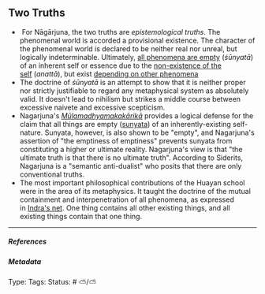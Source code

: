 ## Two Truths

*  For Nāgārjuna, the two truths are *epistemological truths*. The phenomenal world is accorded a provisional existence. The character of the phenomenal world is declared to be neither real nor unreal, but logically indeterminable. Ultimately, [all phenomena are empty](https://en.m.wikipedia.org/wiki/Sunyata "Sunyata") (*śūnyatā*) of an inherent self or essence due to the [non-existence of the self](https://en.m.wikipedia.org/wiki/Anatt%C4%81 "Anattā") (*anattā*), but exist [depending on other phenomena](https://en.m.wikipedia.org/wiki/Prat%C4%ABtyasamutp%C4%81da "Pratītyasamutpāda")
* The doctrine of *śūnyatā* is an attempt to show that it is neither proper nor strictly justifiable to regard any metaphysical system as absolutely valid. It doesn't lead to nihilism but strikes a middle course between excessive naivete and excessive scepticism.
* Nagarjuna's *[Mūlamadhyamakakārikā](https://en.m.wikipedia.org/wiki/M%C5%ABlamadhyamakak%C4%81rik%C4%81 "Mūlamadhyamakakārikā")* provides a logical defense for the claim that all things are empty ([sunyata](https://en.m.wikipedia.org/wiki/Sunyata "Sunyata")) of an inherently-existing self-nature. Sunyata, however, is also shown to be "empty", and Nagarjuna's assertion of "the emptiness of emptiness" prevents sunyata from constituting a higher or ultimate reality. Nagarjuna's view is that "the ultimate truth is that there is no ultimate truth". According to Siderits, Nagarjuna is a "semantic anti-dualist" who posits that there are only conventional truths.
* The most important philosophical contributions of the Huayan school were in the area of its metaphysics. It taught the doctrine of the mutual containment and interpenetration of all phenomena, as expressed in [Indra's net](https://en.m.wikipedia.org/wiki/Indra%27s_net "Indra's net"). One thing contains all other existing things, and all existing things contain that one thing.

---

##### References

##### Metadata

Type: 
Tags:
Status: # ⛅️/⛅️
